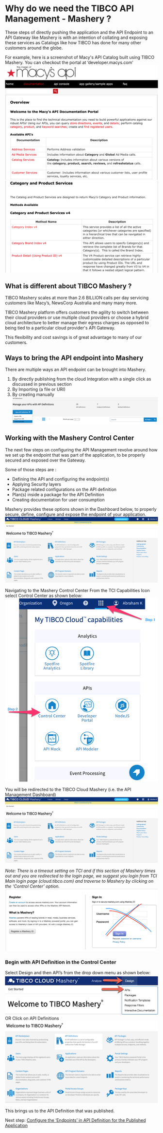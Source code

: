 # Why do we need the TIBCO API Management - Mashery ?

These steps of directly pushing the application and the API Endpoint to an API Gateway like Mashery is with an intention of collating and exposing these services as Catalogs like how TIBCO has done for many other customers around the globe.

For example, here is a screenshot of Macy's API Catalog built using TIBCO Mashery.
You can checkout the portal at ‘developer.macys.com’
![MASHDD](/images/masherydeepdive/1.png)
![MASHDD](/images/masherydeepdive/2.png)

## What is different about TIBCO Mashery ?

TIBCO Mashery scales at more than 2.6 BILLION calls per day servicing customers like Macy’s, NewsCorp Australia and many many more.

TIBCO Mashery platform offers customers the agility to switch between their cloud providers or use multiple cloud providers or choose a hybrid cloud architecture to better manage their egress charges as opposed to being tied to a particular cloud provider's API Gateway.

This flexibility and cost savings is of great advantage to many of our customers.

## Ways to bring the API endpoint into Mashery
There are multiple ways an API endpoint can be brought into Mashery.

1. By directly publishing from the cloud Integration with a single click as discussed in previous section
2. By Importing (a file or URI)
3. By creating manually
![MASHDD](/images/masherydeepdive/3.png)

## Working with the Mashery Control Center
The next few steps on configuring the API Management revolve around how we set up the endpoint that was part of the application, to be properly secured and exposed over the Gateway.

Some of those steps are :
- Defining the API and configuring the endpoint(s)
- Applying Security layers
- Package related configurations on the API definition
- Plan(s) inside a package for the API Definition
- Creating documentation for user consumption

Mashery provides these options shown in the Dashboard below, to properly secure, define, configure and expose the endpoint of your application.
![MASHDD](/images/masherydeepdive/4.png)

Navigating to the Mashery Control Center
From the TCI Capabilities Icon select Control Center as shown below:
![MASHDD](/images/masherydeepdive/5.png)

You will be redirected to the TIBCO Cloud Mashery (i.e. the API Management Dashboard)
![MASHDD](/images/masherydeepdive/6.png)

*Note: There is a timeout setting on TCI and if this section of Mashery times out and you are redirected to the login page, we suggest you login from TCI Main login page (cloud.tibco.com) and traverse to Mashery by clicking on the ‘Control Center’ option.*
![MASHDD](/images/masherydeepdive/7.png)

### Begin with API Definition in the Control Center
Select Design and then API’s from the drop down menu as shown below:
![MASHDD](/images/masherydeepdive/8.png)
OR
Click on API Definitions
![MASHDD](/images/masherydeepdive/9.png)

This brings us to the API Definition that was published.



Next step: [Configure the ‘Endpoints’ in API Definition for the Published Application](3.TCE.md)
